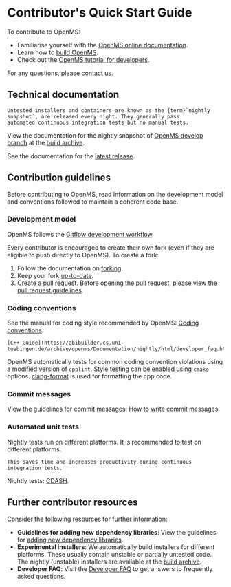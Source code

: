 Contributor's Quick Start Guide
===============================

To contribute to OpenMS:

- Familiarise yourself with the [OpenMS online documentation](../../index.rst).
- Learn how to [build OpenMS](../../develop-with-openms/build-openms-from-source.md).
- Check out the [OpenMS tutorial for developers](https://abibuilder.cs.uni-tuebingen.de/archive/openms/Documentation/release/latest/html/OpenMS_tutorial.html).

For any questions, please [contact us](/quick-reference/contact-us.md).

## Technical documentation

```{note}
Untested installers and containers are known as the {term}`nightly snapshot`, are released every night. They generally pass
automated continuous integration tests but no manual tests.
```

View the documentation for the nightly snapshot of [OpenMS develop branch](https://github.com/OpenMS/OpenMS/tree/develop)
at the [build archive](https://abibuilder.cs.uni-tuebingen.de/archive/openms/Documentation/nightly/html/index.html).

See the documentation for the [latest release](https://abibuilder.cs.uni-tuebingen.de/archive/openms/Documentation/release/latest/html/index.html).

## Contribution guidelines

Before contributing to OpenMS, read information on the development model and conventions followed to maintain a coherent
code base.

### Development model

OpenMS follows the [Gitflow development workflow](http://nvie.com/posts/a-successful-git-branching-model/).

Every contributor is encouraged to create their own fork (even if they are eligible to push directly to OpenMS).
To create a fork:

1. Follow the documentation on [forking](https://help.github.com/articles/fork-a-repo).
2. Keep your fork [up-to-date](https://help.github.com/articles/syncing-a-fork).
3. Create a [pull request](https://help.github.com/articles/using-pull-requests). Before opening the pull request, please
   view the [pull request guidelines](../../contribute-to-openms/pull-request-checklist.md).

### Coding conventions

See the manual for coding style recommended by OpenMS: [Coding conventions](https://abibuilder.cs.uni-tuebingen.de/archive/openms/Documentation/nightly/html/coding_conventions.html).

```{seealso}
[C++ Guide](https://abibuilder.cs.uni-tuebingen.de/archive/openms/Documentation/nightly/html/developer_faq.html).
```

OpenMS automatically tests for common coding convention violations using a modified version of `cpplint`.
Style testing can be enabled using `cmake` options. [clang-format](https://github.com/OpenMS/OpenMS/blob/develop/.clang-format) is used for formatting the cpp code.

### Commit messages

View the guidelines for commit messages: [How to write commit messages](https://github.com/OpenMS/OpenMS/wiki/HowTo---Write-Commit-Messages).

### Automated unit tests

Nightly tests run on different platforms. It is recommended to test on different platforms.

```{tip}
This saves time and increases productivity during continuous integration tests.
```

Nightly tests: [CDASH](http://cdash.openms.de/index.php?project=OpenMS).

## Further contributor resources

Consider the following resources for further information:

- **Guidelines for adding new dependency libraries**: View the guidelines for [adding new dependency libraries](../../contribute-to-openms/advanced/developer-guidelines-for-adding-new-dependent-libraries.md).
-  **Experimental installers**: We automatically build installers for different platforms. These usually contain
   unstable or partially untested code.
   The nightly (unstable) installers are available at the [build archive](https://abibuilder.cs.uni-tuebingen.de/archive/openms/OpenMSInstaller/nightly/).
- **Developer FAQ**: Visit the [Developer FAQ](/quick-reference/developer-faq.md) to get answers to frequently asked questions.
